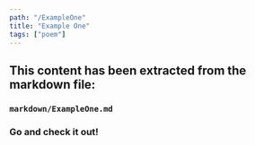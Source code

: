 ```yaml
---
path: "/ExampleOne"
title: "Example One"
tags: ["poem"]
---
```


## This content has been extracted from the markdown file: 
### ```markdown/ExampleOne.md```

### Go and check it out!